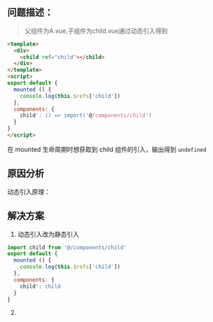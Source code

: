 ## 问题描述：

> 父组件为A.vue,子组件为child.vue通过动态引入得到

```html
<template>
  <div>
    <child ref="child"></child>
  </div>
</template>
<script>
export default {
  mounted () {
    console.log(this.$refs['child'])
  },
  components: {
    child': () => import('@/components/child')
  }
}
</script>

```
在 mounted 生命周期时想获取到 child 组件的引入，输出得到 `undefined`

## 原因分析

动态引入原理：

## 解决方案

1. 动态引入改为静态引入

```js
import child from '@/components/child'
export default {
  mounted () {
    console.log(this.$refs['child'])
  },
  components: {
    child': child
  }
}
```

2. 